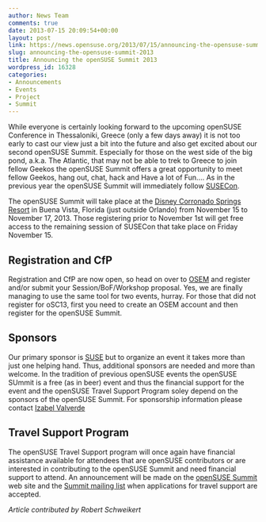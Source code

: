 ```yaml
---
author: News Team
comments: true
date: 2013-07-15 20:09:54+00:00
layout: post
link: https://news.opensuse.org/2013/07/15/announcing-the-opensuse-summit-2013/
slug: announcing-the-opensuse-summit-2013
title: Announcing the openSUSE Summit 2013
wordpress_id: 16328
categories:
- Announcements
- Events
- Project
- Summit
---
```


While everyone is certainly looking forward to the upcoming openSUSE Conference in Thessaloniki, Greece (only a few days away) it is not too early to cast our view just a bit into the future and also get excited about our second openSUSE Summit. Especially for those on the west side of the big pond, a.k.a. The Atlantic, that may not be able to trek to Greece to join fellow Geekos the openSUSE Summit offers a great opportunity to meet fellow Geekos, hang out, chat, hack and Have a lot of Fun.... As in the previous year the openSUSE Summit will immediately follow [SUSECon](//www.susecon.com).

The openSUSE Summit will take place at the [Disney Corronado Springs Resort](https://disneyworld.disney.go.com/resorts/coronado-springs-resort/) in Buena Vista, Florida (just outside Orlando) from November 15 to November 17, 2013. Those registering prior to November 1st will get free access to the remaining session of SUSECon that take place on Friday November 15.<!-- more -->



## Registration and CfP



Registration and CfP are now open, so head on over to [OSEM](//conference.opensuse.org) and register and/or submit your Session/BoF/Workshop proposal. Yes, we are finally managing to use the same tool for two events, hurray. For those that did not register for oSC13, first you need to create an OSEM account and then register for the openSUSE Summit.



## Sponsors



Our primary sponsor is [SUSE](//www.suse.com) but to organize an event it takes more than just one helping hand. Thus, additional sponsors are needed and more than welcome. In the tradition of previous openSUSE events the openSUSE SUmmit is a free (as in beer) event and thus the financial support for the event and the openSUSE Travel Support Program soley depend on the sponsors of the openSUSE Summit. For sponsorship information please contact [Izabel Valverde](mailto:izabelvalverde@opensuse.org)



## Travel Support Program



The openSUSE Travel Support program will once again have financial assistance available for attendees that are openSUSE contributors or are interested in contributing to the openSUSE Summit and need financial support to attend. An announcement will be made on the [openSUSE Summit](//summit.opensuse.org/) web site and the [Summit mailing list](mailto:opensuse-summit+subscribe@opensuse.org) when applications for travel support are accepted.


_Article contributed by Robert Schweikert_
